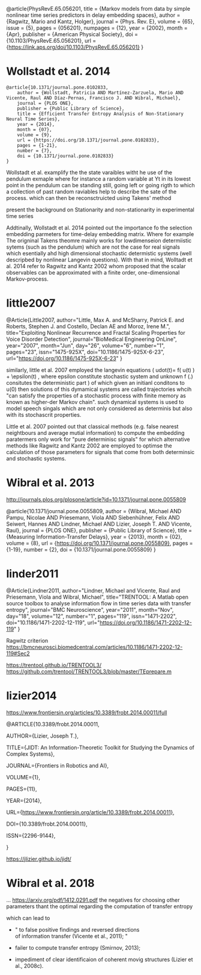 @article{PhysRevE.65.056201,
  title = {Markov models from data by simple nonlinear time series predictors in delay embedding spaces},
  author = {Ragwitz, Mario and Kantz, Holger},
  journal = {Phys. Rev. E},
  volume = {65},
  issue = {5},
  pages = {056201},
  numpages = {12},
  year = {2002},
  month = {Apr},
  publisher = {American Physical Society},
  doi = {10.1103/PhysRevE.65.056201},
  url = {https://link.aps.org/doi/10.1103/PhysRevE.65.056201}
}




# Wollstadt et al. 2014 

```
@article{10.1371/journal.pone.0102833,
    author = {Wollstadt, Patricia AND Martínez-Zarzuela, Mario AND Vicente, Raul AND Díaz-Pernas, Francisco J. AND Wibral, Michael},
    journal = {PLOS ONE},
    publisher = {Public Library of Science},
    title = {Efficient Transfer Entropy Analysis of Non-Stationary Neural Time Series},
    year = {2014},
    month = {07},
    volume = {9},
    url = {https://doi.org/10.1371/journal.pone.0102833},
    pages = {1-21},
    number = {7},
    doi = {10.1371/journal.pone.0102833}
}
```



Wollstadt et al. examplify the the state varaibles witht he use of the pendulum
exmaple where for instance a random variable at Yt in its lowest point in the 
pendulum can be standing still, going left or going rigth to which
a collection of past random raviables help to describe the sate of the 
process. which can then be reconsctruicted using Takens' method


present the background on Stationarity and non-stationarity in experimental time series

Addtinally, Wollstadt et al. 2014 pointed out the importance 
fo the selection embedding parmeters for time-delay embedding matrix.
Where for example The origninal Takens theomre mainly works for 
lowdimenseion determiistic sytems (such as the pendulum) 
which are not the case for real signals
which esentially ahd high dimensional stochastic determistic systems
(well descripbed by nonlinear Langevin questions).
With that in mind, Wolltadt et al. 2014 refer to Ragwitz and Kantz 2002
whom proposed that the scalar observables can be approximated
with a finite order, one-dimensional Markov-process.



# little2007

@Article{Little2007,
author="Little, Max A.
and McSharry, Patrick E.
and Roberts, Stephen J.
and Costello, Declan AE
and Moroz, Irene M.",
title="Exploiting Nonlinear Recurrence and Fractal Scaling Properties for Voice Disorder Detection",
journal="BioMedical Engineering OnLine",
year="2007",
month="Jun",
day="26",
volume="6",
number="1",
pages="23",
issn="1475-925X",
doi="10.1186/1475-925X-6-23",
url="https://doi.org/10.1186/1475-925X-6-23"
}

similarly, little et al. 2007 employed the langevin equations
( udot(t)= f( u(t) )  + \epsilon(t) , where epsilon constitute stochastic system and unknown f (.)
consitutes the deterministic part )
of which given an initianl conditons to u(0) then 
solutions of this dymamical systems are called trajectories 
whcih "can satisfy the properties of a stochastic process
with finite memory as known as higher-der Markov chain".
such dynamical systems is used to  model speech singals 
which are not only considered as determinis but also 
with its stochascrit properties. 

Little et al. 2007 pointed out that 
classical methods (e.g. false nearest neightbours and average mutial information)
to compute the embedding paratermers only work for 
"pure determinisc signals" for which alternative methods 
like Ragwitz and Kantz 2002 are employed to optimse 
the calculation of those parameters
for signals that come from both determinsic and stochastic systems.







# Wibral et al. 2013
http://journals.plos.org/plosone/article?id=10.1371/journal.pone.0055809


@article{10.1371/journal.pone.0055809,
    author = {Wibral, Michael AND Pampu, Nicolae AND Priesemann, Viola AND Siebenhühner, Felix AND Seiwert, Hannes AND Lindner, Michael AND Lizier, Joseph T. AND Vicente, Raul},
    journal = {PLOS ONE},
    publisher = {Public Library of Science},
    title = {Measuring Information-Transfer Delays},
    year = {2013},
    month = {02},
    volume = {8},
    url = {https://doi.org/10.1371/journal.pone.0055809},
    pages = {1-19},
    number = {2},
    doi = {10.1371/journal.pone.0055809}
}


# linder2011

@Article{Lindner2011,
author="Lindner, Michael
and Vicente, Raul
and Priesemann, Viola
and Wibral, Michael",
title="TRENTOOL: A Matlab open source toolbox to analyse information flow in time series data with transfer entropy",
journal="BMC Neuroscience",
year="2011",
month="Nov",
day="18",
volume="12",
number="1",
pages="119",
issn="1471-2202",
doi="10.1186/1471-2202-12-119",
url="https://doi.org/10.1186/1471-2202-12-119"
}

Ragwitz criterion
https://bmcneurosci.biomedcentral.com/articles/10.1186/1471-2202-12-119#Sec2




https://trentool.github.io/TRENTOOL3/
https://github.com/trentool/TRENTOOL3/blob/master/TEprepare.m



# lizier2014

https://www.frontiersin.org/articles/10.3389/frobt.2014.00011/full

@ARTICLE{10.3389/frobt.2014.00011,
  
AUTHOR={Lizier, Joseph T.},   
	 
TITLE={JIDT: An Information-Theoretic Toolkit for Studying the Dynamics of Complex Systems},      
	
JOURNAL={Frontiers in Robotics and AI},      
	
VOLUME={1},      

PAGES={11},     
	
YEAR={2014},      
	  
URL={https://www.frontiersin.org/article/10.3389/frobt.2014.00011},       
	
DOI={10.3389/frobt.2014.00011},      
	
ISSN={2296-9144},   
   
}

https://jlizier.github.io/jidt/




# Wibral et al. 2018


 ... https://arxiv.org/pdf/1412.0291.pdf
the negatives for choosing other parameters thant the optimal
regarding the computation of transfer entropy


which can lead to 
* "   to  false  positive  findings  and reversed  directions  
of  information  transfer  (Vicente  et  al.,  2011); "

* failer to compute transfer entropy
(Smirnov, 2013);

* impediment of clear identificaion of coherent movig structures
 (Lizier et al., 2008c).














